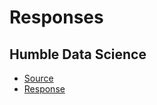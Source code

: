 # Responses

## Humble Data Science

* [Source](https://www.nature.com/articles/d41586-018-06215-5)
* [Response](pages/rHumble.md)
